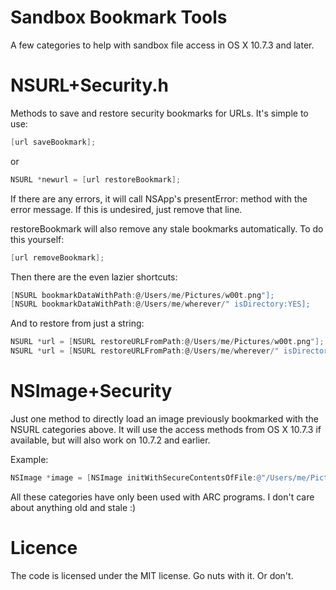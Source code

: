 Sandbox Bookmark Tools
======================

A few categories to help with sandbox file access in OS X 10.7.3 and later.

NSURL+Security.h
================
Methods to save and restore security bookmarks for URLs. It's simple to use:
```objectivec
[url saveBookmark];
```
or
```objective-c
NSURL *newurl = [url restoreBookmark];
```
If there are any errors, it will call NSApp's presentError: method with the error message.
If this is undesired, just remove that line.

restoreBookmark will also remove any stale bookmarks automatically. To do this yourself:
```objective-c
[url removeBookmark];
```

Then there are the even lazier shortcuts:
```objective-c
[NSURL bookmarkDataWithPath:@/Users/me/Pictures/w00t.png"];
[NSURL bookmarkDataWithPath:@/Users/me/wherever/" isDirectory:YES];
```

And to restore from just a string:
```objective-c
NSURL *url = [NSURL restoreURLFromPath:@/Users/me/Pictures/w00t.png"];
NSURL *url = [NSURL restoreURLFromPath:@/Users/me/wherever/" isDirectory:YES];
```

NSImage+Security
================
Just one method to directly load an image previously bookmarked with the NSURL categories above.
It will use the access methods from OS X 10.7.3 if available, but will also work on 10.7.2 and earlier.

Example:
```objective-c
NSImage *image = [NSImage initWithSecureContentsOfFile:@"/Users/me/Pictures/w00t.png"];
```

All these categories have only been used with ARC programs. I don't care about anything old and stale :)

Licence
=======
The code is licensed under the MIT license. Go nuts with it. Or don't.
